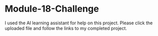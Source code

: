 # Module-18-Challenge
I used the AI learning assistant for help on this project. Please click the uploaded file and follow the links to my completed project.
